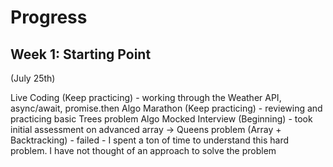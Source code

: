 # Progress

## Week 1: Starting Point
(July 25th)

Live Coding (Keep practicing) - working through the Weather API, async/await, promise.then
Algo Marathon (Keep practicing) - reviewing and practicing basic Trees problem 
Algo Mocked Interview (Beginning) - took initial assessment on advanced array -> Queens problem (Array + Backtracking) - failed - I spent a ton of time to understand this hard problem. I have not thought of an approach to solve the problem 
